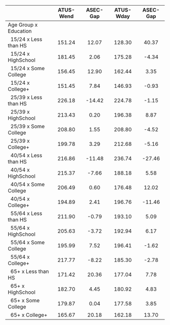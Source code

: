 
|                      |    ATUS-Wend |     ASEC-Gap |    ATUS-Wday |     ASEC-Gap |
| -------------------- | :----------: | :----------: | :----------: | :----------: |
| Age Group x Education |              |              |              |              |
| &nbsp;&nbsp;15/24 x Less than HS |       151.24 |        12.07 |       128.30 |        40.37 |
| &nbsp;&nbsp;15/24 x HighSchool |       181.45 |         2.06 |       175.28 |        -4.34 |
| &nbsp;&nbsp;15/24 x Some College |       156.45 |        12.90 |       162.44 |         3.35 |
| &nbsp;&nbsp;15/24 x College+ |       151.45 |         7.84 |       146.93 |        -0.93 |
| &nbsp;&nbsp;25/39 x Less than HS |       226.18 |       -14.42 |       224.78 |        -1.15 |
| &nbsp;&nbsp;25/39 x HighSchool |       213.43 |         0.20 |       196.38 |         8.87 |
| &nbsp;&nbsp;25/39 x Some College |       208.80 |         1.55 |       208.80 |        -4.52 |
| &nbsp;&nbsp;25/39 x College+ |       199.78 |         3.29 |       212.68 |        -5.16 |
| &nbsp;&nbsp;40/54 x Less than HS |       216.86 |       -11.48 |       236.74 |       -27.46 |
| &nbsp;&nbsp;40/54 x HighSchool |       215.37 |        -7.66 |       188.18 |         5.58 |
| &nbsp;&nbsp;40/54 x Some College |       206.49 |         0.60 |       176.48 |        12.02 |
| &nbsp;&nbsp;40/54 x College+ |       194.89 |         2.41 |       196.76 |       -11.46 |
| &nbsp;&nbsp;55/64 x Less than HS |       211.90 |        -0.79 |       193.10 |         5.09 |
| &nbsp;&nbsp;55/64 x HighSchool |       205.63 |        -3.72 |       192.94 |         6.17 |
| &nbsp;&nbsp;55/64 x Some College |       195.99 |         7.52 |       196.41 |        -1.62 |
| &nbsp;&nbsp;55/64 x College+ |       217.77 |        -8.22 |       185.30 |        -2.78 |
| &nbsp;&nbsp;65+ x Less than HS |       171.42 |        20.36 |       177.04 |         7.78 |
| &nbsp;&nbsp;65+ x HighSchool |       182.70 |         4.45 |       180.92 |         4.83 |
| &nbsp;&nbsp;65+ x Some College |       179.87 |         0.04 |       177.58 |         3.85 |
| &nbsp;&nbsp;65+ x College+ |       165.67 |        20.18 |       162.18 |        13.70 |

